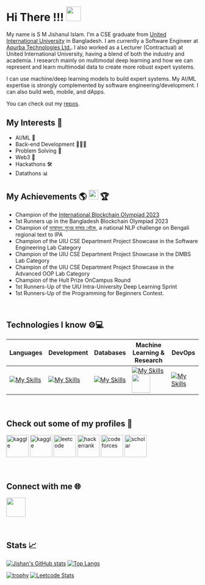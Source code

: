 # Hi There !!!  <img src="https://static-00.iconduck.com/assets.00/waving-hand-sign-emoji-512x512-lihf6wsv.png" width="38" height="38" />



My name is S M Jishanul Islam. I'm a CSE graduate from <a href="https://www.uiu.ac.bd/">United International University</a> in Bangladesh. I am currently a Software Engineer at <a href="https://apurba.com.bd/" target="_blank">Apurba Technologies Ltd.</a>. I also worked as a Lecturer (Contractual) at United International University, having a blend of both the industry and academia. I research mainly on multimodal deep learning and how we can represent and learn multimodal data to create more robust expert systems. 

I can use machine/deep learning models to build expert systems. My AI/ML expertise is strongly complemented by software engineering/development. I can also build web, mobile, and dApps.

You can check out my <a href="https://github.com/S-M-J-I?tab=repositories">repos</a>.

## My Interests 📍
- AI/ML 🤖
- Back-end Development 👨🏼‍💻
- Problem Solving 🧩
- Web3 🔑
- Hackathons 🛠️
- Datathons 📊
   
## My Achievements 🌎 <img src="https://images.emojiterra.com/twitter/v13.1/512px/1f1e7-1f1e9.png" width="25" height="25"  /> 🏆
- Champion of the [International Blockchain Olympiad 2023](https://www.dhakatribune.com/bangladesh/education/331505/uiu-team-world-champion-in-international)
- 1st Runners up in the Bangladesh Blockchain Olympiad 2023
- Champion of [ভাষামূল: মুখের ভাষার খোঁজে](https://www.kaggle.com/competitions/regipa/overview), a national NLP challenge on Bengali regional text to IPA
- Champion of the UIU CSE Department Project Showcase in the Software Engineering Lab Category
- Champion of the UIU CSE Department Project Showcase in the DMBS Lab Category
- Champion of the UIU CSE Department Project Showcase in the Advanced OOP Lab Category
- Champion of the Hult Prize OnCampus Round
- 1st Runners-Up of the UIU Intra-University Deep Learning Sprint
- 1st Runners-Up of the Programming for Beginners Contest.
   
<br>

## Technologies I know ⚙️💻

| Languages                                                                                              | Development | Databases | Machine Learning & Research | DevOps |
|--------------------------------------------------------------------------------------------------------|-------------|-----------------------------|--------|--------|
| [![My Skills](https://skillicons.dev/icons?i=c,cpp,java,python,php&perline=3)](https://skillicons.dev) |  [![My Skills](https://skillicons.dev/icons?i=html,css,js,react,nodejs,spring,fastapi,solidity&perline=3)](https://skillicons.dev) | [![My Skills](https://skillicons.dev/icons?i=mysql,postgresql,mongodb&perline=3)](https://skillicons.dev) | [![My Skills](https://skillicons.dev/icons?i=pytorch,tensorflow,sklearn,opencv,latex&perline=4)](https://skillicons.dev) <img style="width: 48px; height: 48px; display: inline" src='https://huggingface.co/datasets/huggingface/brand-assets/resolve/main/hf-logo.svg'>  | [![My Skills](https://skillicons.dev/icons?i=bash,git,docker&perline=3)](https://skillicons.dev) |


<br> 

## Check out some of my profiles 📱 

<a target="_blank" href="https://www.kaggle.com/smjishanulislam"><img src="https://cdn.iconscout.com/icon/free/png-256/free-kaggle-3521526-2945029.png" width="58" height="58" alt="kaggle" /></a>
<a target="_blank" href="https://huggingface.co/smji"><img src="https://huggingface.co/datasets/huggingface/brand-assets/resolve/main/hf-logo.svg" width="58" height="58" alt="kaggle" /></a>
<a target="_blank" href="https://leetcode.com/S-M-J-I/"><img src="https://leetcode.com/static/images/LeetCode_logo_rvs.png" width="58" height="58" alt="leetcode" /></a>
<a target="_blank" href="https://www.hackerrank.com/sislam201024"><img src="https://cdn4.iconfinder.com/data/icons/logos-and-brands/512/160_Hackerrank_logo_logos-512.png" width="58" height="58" alt="hackerrank" /></a>
<a target="_blank" href="https://codeforces.com/profile/jishanlion"><img src="https://cdn.iconscout.com/icon/free/png-256/free-code-forces-3628695-3029920.png" width="58" height="58" alt="codeforces" /></a>
<a target="_blank" href="https://scholar.google.com/citations?user=34HpSOsAAAAJ&hl=en"><img src="https://uxwing.com/wp-content/themes/uxwing/download/brands-and-social-media/google-scholar-icon.png" width="58" height="58" alt="scholar" /></a>

<br>

## Connect with me 🌐
<a target="_blank" href="https://www.linkedin.com/in/s-m-jishanul-islam-709b0b1a7/"><img src="https://cdn.jsdelivr.net/gh/devicons/devicon/icons/linkedin/linkedin-original.svg" style="width: 50px" /></a>

<br>

## Stats 📈

[![Jishan's GitHub stats](https://github-readme-stats-git-masterrstaa-rickstaa.vercel.app/api?username=S-M-J-I&theme=radical&hide=issues&show_icons=true&count_private=true&hide_border=true)](https://github.com/anuraghazra/github-readme-stats)
[![Top Langs](https://github-readme-stats-git-masterrstaa-rickstaa.vercel.app/api/top-langs/?username=S-M-J-I&layout=compact&theme=radical&langs_count=6&count_private=true&hide=html,css,handlebars&hide_border=true)](https://github.com/anuraghazra/github-readme-stats)

[![trophy](https://github-profile-trophy.vercel.app/?username=S-M-J-I&theme=monokai&row=1&title=Stars,Followers,Commit,PR,Repositories)](https://github.com/ryo-ma/github-profile-trophy)
[![Leetcode Stats](https://leetcard.jacoblin.cool/S-M-J-I)](https://leetcode.com/S-M-J-I)
